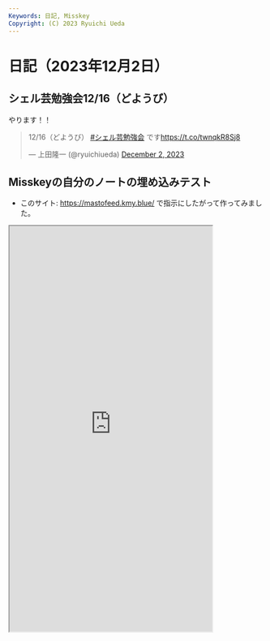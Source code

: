 ```yaml
---
Keywords: 日記, Misskey
Copyright: (C) 2023 Ryuichi Ueda
---
```


# 日記（2023年12月2日）

## シェル芸勉強会12/16（どようび）

やります！！

<blockquote class="twitter-tweet"><p lang="ja" dir="ltr">12/16（どようび） <a href="https://twitter.com/hashtag/%E3%82%B7%E3%82%A7%E3%83%AB%E8%8A%B8%E5%8B%89%E5%BC%B7%E4%BC%9A?src=hash&amp;ref_src=twsrc%5Etfw">#シェル芸勉強会</a> です<a href="https://t.co/twnqkR8Sj8">https://t.co/twnqkR8Sj8</a></p>&mdash; 上田隆一 (@ryuichiueda) <a href="https://twitter.com/ryuichiueda/status/1730880012935651562?ref_src=twsrc%5Etfw">December 2, 2023</a></blockquote> <script async src="https://platform.twitter.com/widgets.js" charset="utf-8"></script>

## Misskeyの自分のノートの埋め込みテスト

* このサイト: https://mastofeed.kmy.blue/ で指示にしたがって作ってみました。

<iframe allowfullscreen sandbox="allow-top-navigation allow-scripts allow-popups allow-popups-to-escape-sandbox" width="400" height="800" src="https://mastofeed.kmy.blue/apiv2/feed?userurl=https%3A%2F%2Fmisskey.io%2Fusers%2F9bijtwpmxa&theme=dark&size=100&header=true&replies=false&boosts=false"></iframe>
